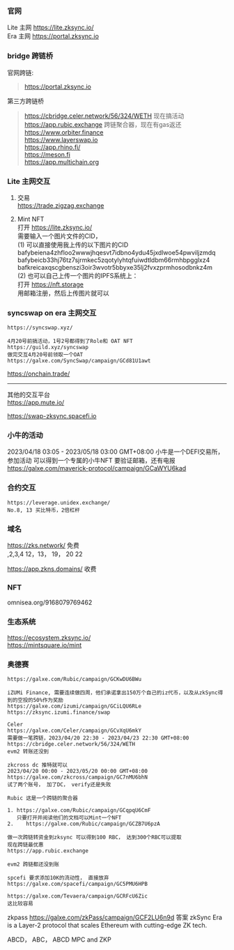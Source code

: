 ###  官网
Lite 主网 https://lite.zksync.io/  
Era 主网 https://portal.zksync.io  

### bridge 跨链桥

官网跨链:
> https://portal.zksync.io   

第三方跨链桥  
> https://cbridge.celer.network/56/324/WETH 现在搞活动  
>  https://app.rubic.exchange  跨链聚合器，现在有gas返还 
> https://www.orbiter.finance  
> https://www.layerswap.io  
> https://app.rhino.fi/  
> https://meson.fi  
> https://app.multichain.org

### Lite 主网交互

1. 交易  
  https://trade.zigzag.exchange  

2. Mint NFT   
 打开 https://lite.zksync.io/   
 需要输入一个图片文件的CID，  
 (1) 可以直接使用我上传的以下图片的CID   
 bafybeiena4zhfloo2wwwjhqesvt7idbno4ydu45jxdlwoe54pwviljzmdq    
 bafybeicb33hj76tz7sjrmkec5zqotylyhtqfuiwdtldbm66rmhbpgglxz4  
 bafkreicaxqscgbenszi3oir3wvotr5bbyxe35lj2fvxzprmhosodbnkz4m  
     (2) 
 也可以自己上传一个图片的IPFS系统上：  
 打开 https://nft.storage  
 用邮箱注册，然后上传图片就可以  

### syncswap on era 主网交互
```
https://syncswap.xyz/  

4月20号前搞活动，1号2号都得到了Role和 OAT NFT
https://guild.xyz/syncswap
做完交互4月20号前领取一个OAT  
https://galxe.com/SyncSwap/campaign/GCd81U1awt
```


https://onchain.trade/
_____________________________________________________________________________________________
其他的交互平台  
https://app.mute.io/  

https://swap-zksync.spacefi.io  

### 小牛的活动
2023/04/18 03:05 - 2023/05/18 03:00 GMT+08:00
小牛是一个DEFI交易所，参加活动 可以得到一个专属的小牛NFT 要验证邮箱，还有电报
https://galxe.com/maverick-protocol/campaign/GCaWYU6kad

### 合约交互
```
https://leverage.unidex.exchange/   
No.8, 13 买比特币，2倍杠杆 
```
### 域名 
https://zks.network/ 免费  
,2,3,4
12，13， 19， 20 22

https://app.zkns.domains/  收费  
### NFT
omnisea.org/9168079769462

### 生态系统
https://ecosystem.zksync.io/    
https://mintsquare.io/mint   


### 奥德赛
```
https://galxe.com/Rubic/campaign/GCKwDU6BWu  

iZUMi Finance, 需要连续做四周，他们承诺拿出150万个自己的iz代币，以及从zkSync得到的空投的50%作为奖励
https://galxe.com/izumi/campaign/GCiLQU6RLe
https://zksync.izumi.finance/swap
```
```
Celer
https://galxe.com/Celer/campaign/GCvXqU6mkY
需要做一笔跨链，2023/04/20 22:30 - 2023/04/23 22:30 GMT+08:00
https://cbridge.celer.network/56/324/WETH
evm2 转账还没到
```
```
zkcross dc 推特就可以
2023/04/20 00:00 - 2023/05/20 00:00 GMT+08:00
https://galxe.com/zkcross/campaign/GC7nMU6bhN
试了两个账号， 加了DC， verify还是失败
```

```
Rubic 这是一个跨链的聚合器

1. https://galxe.com/Rubic/campaign/GCqpqU6CmF  
   只要打开并阅读他们的文档可以Mint一个NFT
2.    https://galxe.com/Rubic/campaign/GCZB7U6pzA

做一次跨链转资金到zksync 可以得到100 RBC， 达到300个RBC可以提取
现在跨链最优惠
https://app.rubic.exchange 

evm2 跨链都还没到账

```
```
spcefi 要求添加10K的流动性， 直接放弃
https://galxe.com/spacefi/campaign/GC5PMU6HPB
```
```
https://galxe.com/Tevaera/campaign/GCRFcU6Zic
这比较容易
```
zkpass
https://galxe.com/zkPass/campaign/GCF2LU6n9d
答案
zkSync Era is a Layer-2 protocol that scales Ethereum with cutting-edge ZK tech. 

ABCD， ABC， ABCD
MPC and ZKP

